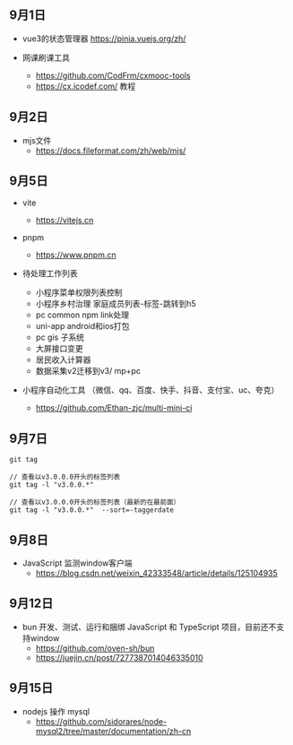 ## 9月1日

-  vue3的状态管理器
 https://pinia.vuejs.org/zh/

- 网课刷课工具 
  - https://github.com/CodFrm/cxmooc-tools
  - https://cx.icodef.com/ 教程

## 9月2日
- mjs文件
  - https://docs.fileformat.com/zh/web/mjs/

## 9月5日
- vite
  - https://vitejs.cn
- pnpm 
  - https://www.pnpm.cn

- 待处理工作列表
  - 小程序菜单权限列表控制
  - 小程序乡村治理 家庭成员列表-标签-跳转到h5
  - pc common npm link处理
  - uni-app  android和ios打包
  - pc gis 子系统
  - 大屏接口变更
  - 居民收入计算器
  - 数据采集v2迁移到v3/ mp+pc

- 小程序自动化工具 （微信、qq、百度、快手、抖音、支付宝、uc、夸克）
  - https://github.com/Ethan-zjc/multi-mini-ci

## 9月7日

```
git tag

// 查看以v3.0.0.0开头的标签列表
git tag -l "v3.0.0.*" 

// 查看以v3.0.0.0开头的标签列表（最新的在最前面）
git tag -l "v3.0.0.*"  --sort=-taggerdate
```  

## 9月8日
- JavaScript 监测window客户端
  - https://blog.csdn.net/weixin_42333548/article/details/125104935

## 9月12日
- bun 开发、测试、运行和捆绑 JavaScript 和 TypeScript 项目，目前还不支持window
  - https://github.com/oven-sh/bun
  - https://juejin.cn/post/7277387014046335010
  
## 9月15日
- nodejs 操作 mysql
  - https://github.com/sidorares/node-mysql2/tree/master/documentation/zh-cn
 